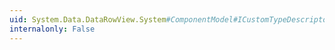 ```yaml
---
uid: System.Data.DataRowView.System#ComponentModel#ICustomTypeDescriptor#GetEditor(System.Type)
internalonly: False
---
```

